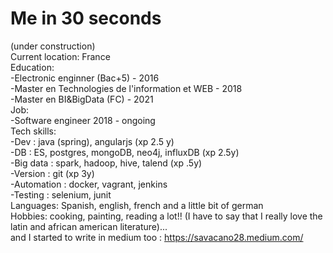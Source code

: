 # Me in 30 seconds
(under construction)  
Current location: France     
Education:   
-Electronic enginner (Bac+5) - 2016    
-Master en Technologies de l'information et WEB - 2018     
-Master en BI&BigData (FC) - 2021   
Job:   
-Software engineer  2018 - ongoing  
Tech skills:     
-Dev : java (spring), angularjs (xp 2.5 y)    
-DB :  ES, postgres, mongoDB, neo4j, influxDB (xp 2.5y)      
-Big data : spark, hadoop, hive, talend (xp .5y)        
-Version : git (xp 3y)     
-Automation : docker, vagrant, jenkins  
-Testing : selenium, junit  
Languages: Spanish, english, french and a little bit of german    
Hobbies: cooking, painting, reading a lot!! (I have to say that I really love the latin and african american literature)...     
and I started to write in medium too : https://savacano28.medium.com/  





 
